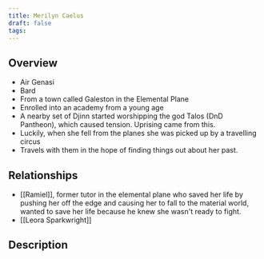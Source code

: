 ```yaml
---
title: Merilyn Caelus
draft: false
tags:
---
```

## Overview
- Air Genasi
- Bard
- From a town called Galeston in the Elemental Plane
- Enrolled into an academy from a young age
- A nearby set of Djinn started worshipping the god Talos (DnD Pantheon), which caused tension. Uprising came from this.
- Luckily, when she fell from the planes she was picked up by a travelling circus
- Travels with them in the hope of finding things out about her past.
## Relationships
- [[Ramiel]], former tutor in the elemental plane who saved her life by pushing her off the edge and causing her to fall to the material world, wanted to save her life because he knew she wasn't ready to fight.
- [[Leora Sparkwright]]
## Description

